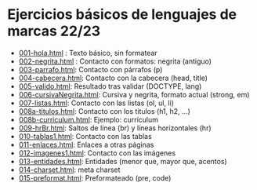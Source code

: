 # Ejercicios básicos de lenguajes de marcas 22/23

- [001-hola.html](001-hola.html) : Texto básico, sin formatear
- [002-negrita.html](002-negrita.html) : Contacto con formatos: negrita (antiguo)
- [003-parrafo.html](003-parrafo.html): Contacto con párrafos (p)
- [004-cabecera.html](004-cabecera.html): Contacto con la cabecera (head, title)
- [005-valido.html](005-valido.html): Resultado tras validar (DOCTYPE, lang)
- [006-cursivaNegrita.html](006-cursivaNegrita.html): Cursiva y negrita, formato actual (strong, em)
- [007-listas.html](007-listas.html): Contacto con las listas (ol, ul, li)
- [008a-titulos.html](008a-titulos.html): Contacto con los titulos (h1, h2, ...)
- [008b-curriculum.html](008b-curriculum.html): Ejemplo: currículum
- [009-hrBr.html](009-hrBr.html): Saltos de línea (br) y líneas horizontales (hr)
- [010-tablas1.html](010-tablas1.html): Contacto con las tablas
- [011-enlaces.html](011-enlaces.html): Enlaces a otras páginas
- [012-imagenes1.html](012-imagenes1.html): Contacto con las imágenes
- [013-entidades.html](013-entidades.html): Entidades (menor que, mayor que, acentos)
- [014-charset.html](014-charset.html): meta charset
- [015-preformat.html](015-preformat.html): Preformateado (pre, code)

